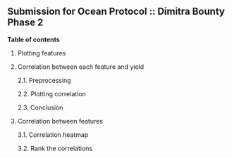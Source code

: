 ## Submission for Ocean Protocol :: Dimitra Bounty Phase 2

**Table of contents**

1. Plotting features

2. Correlation between each feature and yield

    2.1. Preprocessing

    2.2. Plotting correlation

    2.3. Conclusion

3. Correlation between features

    3.1. Correlation heatmap

    3.2. Rank the correlations